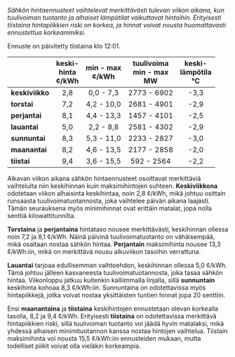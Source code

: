 *Sähkön hintaennusteet vaihtelevat merkittävästi tulevan viikon aikana, kun tuulivoiman tuotanto ja alhaiset lämpötilat vaikuttavat hintoihin. Erityisesti tiistaina hintapiikkien riski on korkea, ja hinnat voivat nousta huomattavasti ennustettua korkeammiksi.*

Ennuste on päivitetty tiistaina klo 12:01.

|             | keski-<br>hinta<br>¢/kWh | min - max<br>¢/kWh | tuulivoima<br>min - max<br>MW | keski-<br>lämpötila<br>°C |
|:-------------|:----------------:|:----------------:|:-------------:|:-------------:|
| **keskiviikko** | 2,8            | 0,0 - 7,3        | 2773 - 6902   | -3,3          |
| **torstai**    | 7,2            | 4,2 - 10,0       | 2681 - 4901   | -2,9          |
| **perjantai**  | 8,1            | 4,4 - 13,3       | 1457 - 4101   | -2,5          |
| **lauantai**   | 5,0            | 2,2 - 8,8        | 2581 - 4302   | -2,9          |
| **sunnuntai**  | 8,3            | 5,3 - 11,0       | 2233 - 2827   | -3,0          |
| **maanantai**  | 8,2            | 4,6 - 13,5       | 2177 - 2858   | -2,0          |
| **tiistai**    | 9,4            | 3,6 - 15,5       | 592 - 2564    | -2,2          |

Alkavan viikon aikana sähkön hintaennusteet osoittavat merkittäviä vaihteluita niin keskihinnan kuin maksimihintojen suhteen. **Keskiviikkona** odotetaan viikon alhaisinta keskihintaa, noin 2,8 ¢/kWh, mikä johtuu osittain runsaasta tuulivoimatuotannosta, joka vaihtelee päivän aikana laajasti. Tämän seurauksena myös minimihinnat ovat erittäin matalat, jopa nolla senttiä kilowattitunnilta.

**Torstaina** ja **perjantaina** hintataso nousee merkittävästi, keskihinnan ollessa noin 7,2 ja 8,1 ¢/kWh. Näinä päivinä tuulivoimatuotanto on vähäisempää, mikä osaltaan nostaa sähkön hintaa. **Perjantain** maksimihinta nousee 13,3 ¢/kWh:iin, mikä on merkittävä nousu alkuviikon tasoihin verrattuna.

**Lauantai** tarjoaa edullisemman vaihtoehdon, keskihinnan ollessa 5,0 ¢/kWh. Tämä johtuu jälleen kasvaneesta tuulivoimatuotannosta, joka tasaa sähkön hintaa. Viikonloppu jatkuu kuitenkin kalliimmalla linjalla, sillä **sunnuntain** keskihinta kohoaa 8,3 ¢/kWh:iin. Sunnuntaina on odotettavissa myös hintapiikkejä, jotka voivat nostaa yksittäisten tuntien hinnat jopa 20 senttiin.

Ensi **maanantaina** ja **tiistaina** keskihintojen ennustetaan olevan korkealla tasolla, 8,2 ja 9,4 ¢/kWh. Erityisesti **tiistaina** on odotettavissa merkittävä hintapiikkien riski, sillä tuulivoiman tuotanto voi jäädä hyvin matalaksi, mikä yhdessä alhaisen minimituotannon kanssa nostaa hintojen vaihtelua. Tiistain maksimihinta voi nousta 15,5 ¢/kWh:iin ennusteiden mukaan, mutta todelliset piikit voivat olla vieläkin korkeampia.
